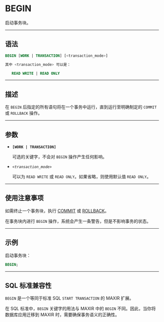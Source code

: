 BEGIN
=====

启动事务块。


---

语法
--------

```sql
BEGIN [WORK | TRANSACTION] [<transaction_mode>]

其中 <transaction_mode> 可以是：

   READ WRITE | READ ONLY
```

---

描述
----------

在 `BEGIN` 后指定的所有语句将在一个事务中运行，直到运行至明确制定的 `COMMIT` 或 `ROLLBACK` 操作。

---
参数
----------

- **`[WORK | TRANSACTION]`**

   可选的关键字，不会对 `BEGIN` 操作产生任何影响。

- _`<transaction_mode>`_

   可以为 `READ WRITE` 或 `READ ONLY`。如果省略，则使用默认值 `READ ONLY`。


---

使用注意事项
----------

如需终止一个事务块，执行 [COMMIT](/maxir/Reference_Manual/sql-commands/commit.md) 或 [ROLLBACK](/maxir/Reference_Manual/sql-commands/rollback.md)。

在事务块内进行 `BEGIN` 操作，系统会产生一条警告，但是不影响事务的状态。 


---

示例
--------

启动事务块：

```sql
BEGIN;
```

---

SQL 标准兼容性
-------------

`BEGIN` 是一个等同于标准 SQL `START TRANSACTION` 的 MAXIR 扩展。

在 SQL 标准中，`BEGIN` 关键字的用法与 MAXIR 中的 `BEGIN` 不同。因此，当你将数据库应用迁移到 MAXIR 时，需要确保事务语义的正确性。
